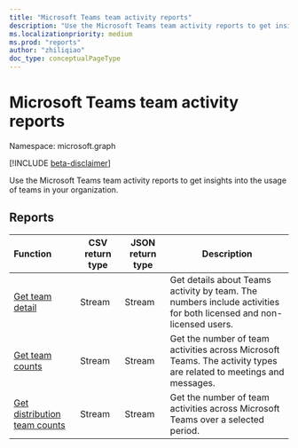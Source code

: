```yaml
---
title: "Microsoft Teams team activity reports"
description: "Use the Microsoft Teams team activity reports to get insights into the usage of teams in your organization."
ms.localizationpriority: medium
ms.prod: "reports"
author: "zhiliqiao"
doc_type: conceptualPageType
---
```


# Microsoft Teams team activity reports

Namespace: microsoft.graph

[!INCLUDE [beta-disclaimer](../../includes/beta-disclaimer.md)]

Use the Microsoft Teams team activity reports to get insights into the usage of teams in your organization.

## Reports

| Function | CSV return type | JSON return type | Description |
| :--------------------------------------- | --------------- | ---------------------------------------- | ---------------------------------------- |
| [Get team detail](../api/reportroot-getteamsteamactivitydetail.md) | Stream | Stream | Get details about Teams activity by team. The numbers include activities for both licensed and non-licensed users. |
| [Get team counts](../api/reportroot-getteamsteamactivitycounts.md) | Stream | Stream | Get the number of team activities across Microsoft Teams. The activity types are related to meetings and messages. |
| [Get distribution team counts](../api/reportroot-getteamsteamactivitydistributioncounts.md) | Stream | Stream | Get the number of team activities across Microsoft Teams over a selected period. |


